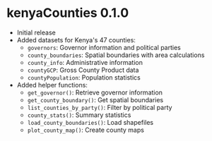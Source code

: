 # kenyaCounties 0.1.0

* Initial release
* Added datasets for Kenya's 47 counties:
  - `governors`: Governor information and political parties
  - `county_boundaries`: Spatial boundaries with area calculations
  - `county_info`: Administrative information
  - `countyGCP`: Gross County Product data
  - `countyPopulation`: Population statistics
* Added helper functions:
  - `get_governor()`: Retrieve governor information
  - `get_county_boundary()`: Get spatial boundaries
  - `list_counties_by_party()`: Filter by political party
  - `county_stats()`: Summary statistics
  - `load_county_boundaries()`: Load shapefiles
  - `plot_county_map()`: Create county maps